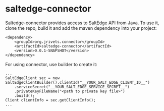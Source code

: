 # saltedge-connector
Saltedge-connector provides access to SaltEdge API from Java. To use it, clone the repo, build it and add the maven dependency into your project:
```
<dependency>
    <groupId>org.jrivets.connector</groupId>
	<artifactId>saltedge-connector</artifactId>
	<version>0.0.1-SNAPSHOT</version>
</dependency>
```
For using connector, use builder to create it:
```
...
SaltEdgeClient sec = new SaltEdgeClientBuilder().clientId("__YOUR_SALT_EDGE_CLIENT_ID__")
    .serviceSecret("__YOUR_SALT_EDGE_SERVICE_SECRET__")
    .privateKeyFileName("<path to private key file>")
    .build();
Client clientInfo = sec.getClientInfo();
...
```

